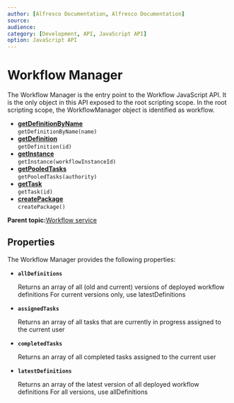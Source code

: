 ```yaml
---
author: [Alfresco Documentation, Alfresco Documentation]
source: 
audience: 
category: [Development, API, JavaScript API]
option: JavaScript API
---
```


# Workflow Manager

The Workflow Manager is the entry point to the Workflow JavaScript API. It is the only object in this API exposed to the root scripting scope. In the root scripting scope, the WorkflowManager object is identified as workflow.

-   **[getDefinitionByName](../references/API-JS-getDefinitionByName.md)**  
`getDefinitionByName(name)`
-   **[getDefinition](../references/API-JS-getDefinition.md)**  
`getDefinition(id)`
-   **[getInstance](../references/API-JS-getInstance.md)**  
`getInstance(workflowInstanceId)`
-   **[getPooledTasks](../references/API-JS-getPooledTasks.md)**  
`getPooledTasks(authority)`
-   **[getTask](../references/API-JS-getTask.md)**  
`getTask(id)`
-   **[createPackage](../references/API-JS-createPackage.md)**  
`createPackage()`

**Parent topic:**[Workflow service](../references/API-JS-WorkflowService.md)

## Properties

The Workflow Manager provides the following properties:

-   **`allDefinitions`**

    Returns an array of all \(old and current\) versions of deployed workflow definitions For current versions only, use latestDefinitions


-   **`assignedTasks`**

    Returns an array of all tasks that are currently in progress assigned to the current user


-   **`completedTasks`**

    Returns an array of all completed tasks assigned to the current user


-   **`latestDefinitions`**

    Returns an array of the latest version of all deployed workflow definitions For all versions, use allDefinitions


